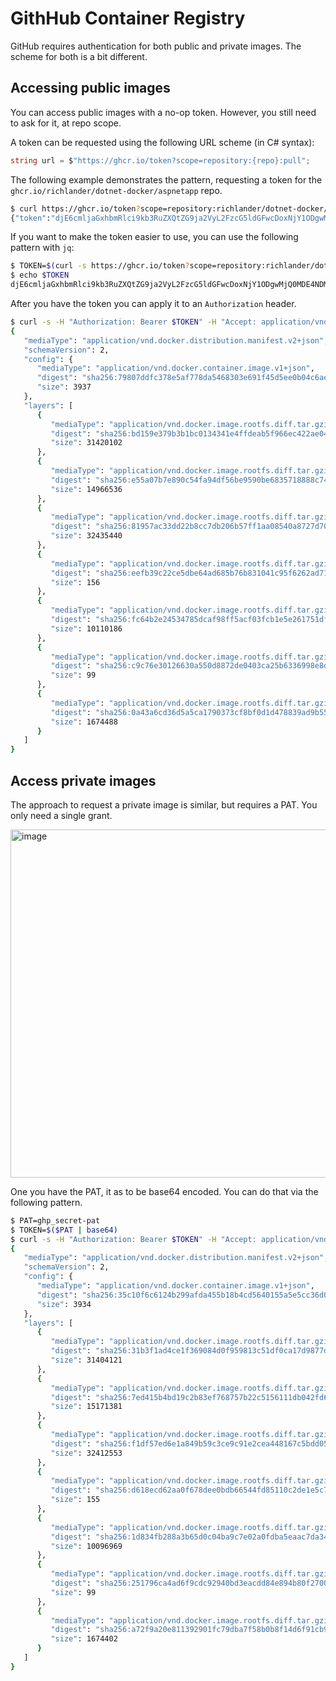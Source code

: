 # GithHub Container Registry

GitHub requires authentication for both public and private images. The scheme for both is a bit different.

## Accessing public images

You can access public images with a no-op token. However, you still need to ask for it, at repo scope.

A token can be requested using the following URL scheme (in C# syntax):

```csharp
string url = $"https://ghcr.io/token?scope=repository:{repo}:pull";
```

The following example demonstrates the pattern, requesting a token for the `ghcr.io/richlander/dotnet-docker/aspnetapp` repo.

```bash
$ curl https://ghcr.io/token?scope=repository:richlander/dotnet-docker/aspnetapp:pull
{"token":"djE6cmljaGxhbmRlci9kb3RuZXQtZG9ja2VyL2FzcG5ldGFwcDoxNjY1ODgwMTIwMzUyOTY3Mjg0"}
```

If you want to make the token easier to use, you can use the following pattern with `jq`:

```bash
$ TOKEN=$(curl -s https://ghcr.io/token?scope=repository:richlander/dotnet-docker/aspnetapp:pull | jq -r .token)
$ echo $TOKEN
djE6cmljaGxhbmRlci9kb3RuZXQtZG9ja2VyL2FzcG5ldGFwcDoxNjY1ODgwMjQ0MDE4NDMxMTE4
```

After you have the token you can apply it to an `Authorization` header.

```bash
$ curl -s -H "Authorization: Bearer $TOKEN" -H "Accept: application/vnd.docker.distribution.manifest.list.v2+json, application/vnd.docker.distribution.manifest.v2+json" https://ghcr.io/v2/richlander/dotnet-docker/aspnetapp/manifests/main
{
   "mediaType": "application/vnd.docker.distribution.manifest.v2+json",
   "schemaVersion": 2,
   "config": {
      "mediaType": "application/vnd.docker.container.image.v1+json",
      "digest": "sha256:79807ddfc378e5af778da5468303e691f45d5ee0b04c6aeec0f4b96fcdfd39b6",
      "size": 3937
   },
   "layers": [
      {
         "mediaType": "application/vnd.docker.image.rootfs.diff.tar.gzip",
         "digest": "sha256:bd159e379b3b1bc0134341e4ffdeab5f966ec422ae04818bb69ecef08a823b05",
         "size": 31420102
      },
      {
         "mediaType": "application/vnd.docker.image.rootfs.diff.tar.gzip",
         "digest": "sha256:e55a07b7e890c54fa94df56be9590be6835718888c746f061dfc526ed2d529ec",
         "size": 14966536
      },
      {
         "mediaType": "application/vnd.docker.image.rootfs.diff.tar.gzip",
         "digest": "sha256:81957ac33dd22b8cc7db206b57ff1aa08540a8727d70f775509d9a18ff94f6a4",
         "size": 32435440
      },
      {
         "mediaType": "application/vnd.docker.image.rootfs.diff.tar.gzip",
         "digest": "sha256:eefb39c22ce5dbe64ad685b76b831041c95f6262ad7198f0944aebafa66175ea",
         "size": 156
      },
      {
         "mediaType": "application/vnd.docker.image.rootfs.diff.tar.gzip",
         "digest": "sha256:fc64b2e24534785dcaf98ff5acf03fcb1e5e261751dfbd2529a92498bc24331a",
         "size": 10110186
      },
      {
         "mediaType": "application/vnd.docker.image.rootfs.diff.tar.gzip",
         "digest": "sha256:c9c76e30126630a550d8872de0403ca25b6336998e8d33b4d7380e25b554f370",
         "size": 99
      },
      {
         "mediaType": "application/vnd.docker.image.rootfs.diff.tar.gzip",
         "digest": "sha256:0a43a6cd36d5a5ca1790373cf8bf0d1d478839ad9b55e4ea406cb14c7c2ecd97",
         "size": 1674488
      }
   ]
}
```

## Access private images

The approach to request a private image is similar, but requires a PAT. You only need a single grant.

<img width="557" alt="image" src="https://user-images.githubusercontent.com/2608468/196018877-1717b323-f801-4198-b28e-c0f845916fb9.png">

One you have the PAT, it as to be base64 encoded. You can do that via the following pattern.

```bash
$ PAT=ghp_secret-pat
$ TOKEN=$($PAT | base64)
$ curl -s -H "Authorization: Bearer $TOKEN" -H "Accept: application/vnd.docker.distribution.manifest.list.v2+json, application/vnd.docker.distribution.manifest.v2+json" https://ghcr.io/v2/richlander/dotnet-docker/manifests/main 
{
   "mediaType": "application/vnd.docker.distribution.manifest.v2+json",
   "schemaVersion": 2,
   "config": {
      "mediaType": "application/vnd.docker.container.image.v1+json",
      "digest": "sha256:35c10f6c6124b299afda455b18b4cd5640155a5e5cc36d02f3fe298363786e23",
      "size": 3934
   },
   "layers": [
      {
         "mediaType": "application/vnd.docker.image.rootfs.diff.tar.gzip",
         "digest": "sha256:31b3f1ad4ce1f369084d0f959813c51df0ca17d9877d5ee88c2db6ff88341430",
         "size": 31404121
      },
      {
         "mediaType": "application/vnd.docker.image.rootfs.diff.tar.gzip",
         "digest": "sha256:7ed415b4bd19c2b83ef768757b22c5156111db042fd62be4263ba200b4c0c8d0",
         "size": 15171381
      },
      {
         "mediaType": "application/vnd.docker.image.rootfs.diff.tar.gzip",
         "digest": "sha256:f1df57ed6e1a849b59c3ce9c91e2cea448167c5bdd05dc61dc10576f13a77c13",
         "size": 32412553
      },
      {
         "mediaType": "application/vnd.docker.image.rootfs.diff.tar.gzip",
         "digest": "sha256:d618ecd62aa0f678dee0bdb66544fd85110c2de1e5c73863cfcdd7aa12691af8",
         "size": 155
      },
      {
         "mediaType": "application/vnd.docker.image.rootfs.diff.tar.gzip",
         "digest": "sha256:1d834fb288a3b65d0c04ba9c7e02a0fdba5eaac7da348eb97f1de0cca2cac3af",
         "size": 10096969
      },
      {
         "mediaType": "application/vnd.docker.image.rootfs.diff.tar.gzip",
         "digest": "sha256:251796ca4ad6f9cdc92940bd3eacdd84e894b80f27003e87c39ae587a36f1f53",
         "size": 99
      },
      {
         "mediaType": "application/vnd.docker.image.rootfs.diff.tar.gzip",
         "digest": "sha256:a72f9a20e811392901fc79dba7f58b0b8f14d6f91cb925ceaf29d9ccb31d56a1",
         "size": 1674402
      }
   ]
}
```
